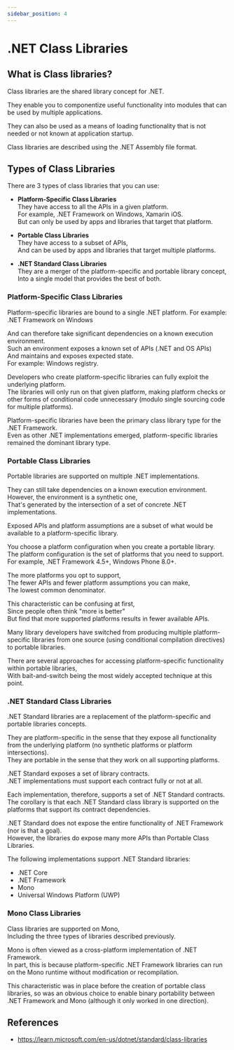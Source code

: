 ```yaml
---
sidebar_position: 4
---
```


# .NET Class Libraries

## What is Class libraries?

Class libraries are the shared library concept for .NET.

They enable you to componentize useful functionality into modules that can be used by multiple applications.

They can also be used as a means of loading functionality that is not needed or not known at application startup.

Class libraries are described using the .NET Assembly file format.

## Types of Class Libraries

There are 3 types of class libraries that you can use:

- **Platform-Specific Class Libraries**  
  They have access to all the APIs in a given platform.  
  For example, .NET Framework on Windows, Xamarin iOS.  
  But can only be used by apps and libraries that target that platform.

- **Portable Class Libraries**  
  They have access to a subset of APIs,  
  And can be used by apps and libraries that target multiple platforms.

- **.NET Standard Class Libraries**  
  They are a merger of the platform-specific and portable library concept,  
  Into a single model that provides the best of both.

### Platform-Specific Class Libraries

Platform-specific libraries are bound to a single .NET platform.
For example: .NET Framework on Windows

And can therefore take significant dependencies on a known execution environment.  
Such an environment exposes a known set of APIs (.NET and OS APIs)  
And maintains and exposes expected state.  
For example: Windows registry.

Developers who create platform-specific libraries can fully exploit the underlying platform.  
The libraries will only run on that given platform, making platform checks or other forms of conditional code unnecessary (modulo single sourcing code for multiple platforms).

Platform-specific libraries have been the primary class library type for the .NET Framework.  
Even as other .NET implementations emerged, platform-specific libraries remained the dominant library type.

### Portable Class Libraries

Portable libraries are supported on multiple .NET implementations.

They can still take dependencies on a known execution environment.  
However, the environment is a synthetic one,  
That's generated by the intersection of a set of concrete .NET implementations.

Exposed APIs and platform assumptions are a subset of what would be available to a platform-specific library.

You choose a platform configuration when you create a portable library.  
The platform configuration is the set of platforms that you need to support.  
For example, .NET Framework 4.5+, Windows Phone 8.0+.

The more platforms you opt to support,  
The fewer APIs and fewer platform assumptions you can make,  
The lowest common denominator.

This characteristic can be confusing at first,  
Since people often think "more is better"  
But find that more supported platforms results in fewer available APIs.

Many library developers have switched from producing multiple platform-specific libraries from one source (using conditional compilation directives) to portable libraries.

There are several approaches for accessing platform-specific functionality within portable libraries,  
With bait-and-switch being the most widely accepted technique at this point.

### .NET Standard Class Libraries

.NET Standard libraries are a replacement of the platform-specific and portable libraries concepts.

They are platform-specific in the sense that they expose all functionality from the underlying platform (no synthetic platforms or platform intersections).  
They are portable in the sense that they work on all supporting platforms.

.NET Standard exposes a set of library contracts.  
.NET implementations must support each contract fully or not at all.

Each implementation, therefore, supports a set of .NET Standard contracts.  
The corollary is that each .NET Standard class library is supported on the platforms that support its contract dependencies.

.NET Standard does not expose the entire functionality of .NET Framework (nor is that a goal).  
However, the libraries do expose many more APIs than Portable Class Libraries.

The following implementations support .NET Standard libraries:

- .NET Core
- .NET Framework
- Mono
- Universal Windows Platform (UWP)

### Mono Class Libraries

Class libraries are supported on Mono,  
Including the three types of libraries described previously.

Mono is often viewed as a cross-platform implementation of .NET Framework.  
In part, this is because platform-specific .NET Framework libraries can run on the Mono runtime without modification or recompilation.

This characteristic was in place before the creation of portable class libraries, so was an obvious choice to enable binary portability between .NET Framework and Mono (although it only worked in one direction).

## References

- https://learn.microsoft.com/en-us/dotnet/standard/class-libraries
